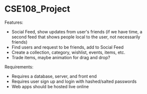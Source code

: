 # CSE108_Project

Features:
- Social Feed, show updates from user's friends (if we have time, a second feed that shows people local to the user, not necessarily friends)
- Find users and request to be friends, add to Social Feed
- Create a collection, category, wishlist, events, items, etc.
- Trade items, maybe animation for drag and drop?

Requirements:
- Requires a database, server, and front end
- Requires user sign up and login with hashed/salted passwords
- Web apps should be hosted live online